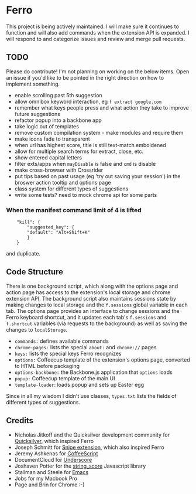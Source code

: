 # Ferro

This project is being actively maintained. I will make sure it continues to function and will also add commands when the extension API is expanded. I will respond to and categorize issues and review and merge pull requests.

## TODO

Please do contribute! I'm not planning on working on the below items. Open an issue if you'd like to be pointed in the right direction on how to implement something.

* enable scrolling past 5th suggestion
* allow omnibox keyword interaction, eg `f extract google.com`
* remember what keys people press and what action they take to improve future suggestions
* refactor popup into a backbone app
* take logic out of templates
* remove custom compilation system - make modules and require them
* make icons fade to transparent
* when url has highest score, title is still text-match emboldened 
* allow for multiple search terms for extract, close, etc.
* show entered capital letters
* filter exts/apps when `mayDisable` is false and `cmd` is disable
* make cross-browser with Crossrider
* put tips based on past usage (eg 'try out saving your session') in the broswer action tooltip and options page
* class system for different types of suggestions
* write some tests? need to mock chrome api for some parts

### When the manifest command limit of 4 is lifted

```
	"kill": {
	    "suggested_key": {
		"default": "Alt+Shift+K"
	    }
	}
```
and duplicate.

## Code Structure

There is one background script, which along with the options page and action page has access to the extension's local storage and chrome extension API. The background script also maintains sessions state by making changes to local storage and the `f.sessions` global variable in each tab. The options page provides an interface to change sessions and the Ferro keyboard shortcut, and it updates each tab's `f.sessions` and `f.shortcut` variables (via requests to the background) as well as saving the changes to `localStorage`. 

* `commands:` defines available commands
* `chrome-pages:` lists the special `about:` and `chrome://` pages
* `keys:` lists the special keys Ferro recognizes
* `options:` Coffeecup template of the extension's options page, converted to HTML before packaging
* `options-backbone:` the Backbone.js application that `options` loads
* `popup:` Coffeecup template of the main UI
* `template-loader`: loads popup and sets up Easter egg

Since in all my wisdom I didn't use classes, `types.txt` lists the fields of different types of suggestions.

## Credits

 - Nicholas Jitkoff and the Quicksilver development community for [Quicksilver](http://qsapp.com/), which inspired Ferro
 - Joseph Schmitt for [Snipe extension](https://github.com/josephschmitt/Snipe), which also inspired Ferro
 - Jeremy Ashkenas for [CoffeeScript](http://jashkenas.github.com/coffee-script/)
 - DocumentCloud for [Underscore](http://documentcloud.github.com/underscore/)
 - Joshaven Potter for the [string_score](https://github.com/joshaven/string_score) Javascript library
 - Stallman and Steele for [Emacs](http://www.gnu.org/software/emacs/)
 - Jobs for my Macbook Pro
 - Page and Brin for Chrome :-)
